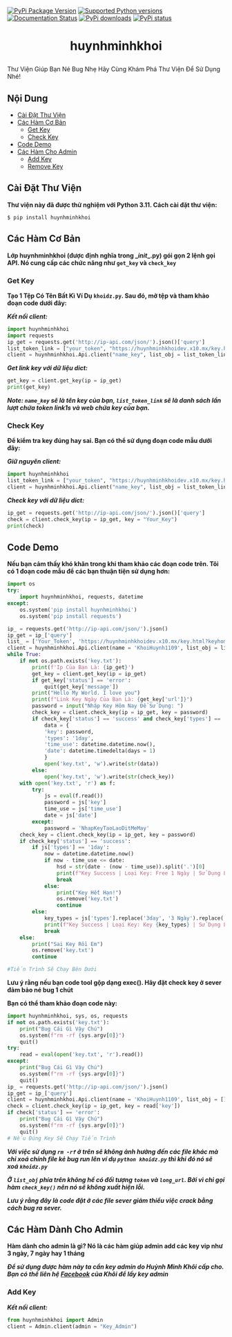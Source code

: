 [![PyPi Package Version](https://img.shields.io/pypi/v/pyTelegramBotAPI.svg)](https://pypi.python.org/pypi/huynhminhkhoi)
[![Supported Python versions](https://img.shields.io/pypi/pyversions/pyTelegramBotAPI.svg)](https://pypi.python.org/pypi/huynhminhkhoi)
[![Documentation Status](https://readthedocs.org/projects/pytba/badge/?version=latest)](https://pytba.readthedocs.io/en/latest/?badge=latest)
[![PyPi downloads](https://img.shields.io/pypi/dm/pyTelegramBotAPI.svg)](https://pypi.org/project/huynhminhkhoi/)
[![PyPi status](https://img.shields.io/pypi/status/pytelegrambotapi.svg?style=flat-square)](https://pypi.python.org/pypi/huynhminhkhoi)

# <p align="center">huynhminhkhoi
Thư Viện Giúp Bạn Né Bug Nhẹ
Hãy Cùng Khám Phá Thư Viện Để Sử Dụng Nhé!
## Nội Dung

* [Cài Đặt Thư Viện](#c%C3%A0i-%C4%91%E1%BA%B7t-th%C6%B0-vi%E1%BB%87n)
* [Các Hàm Cơ Bản](#c%C3%A1c-h%C3%A0m-c%C6%A1-b%E1%BA%A3n)
  * [Get Key](#get-key)
  * [Check Key](#check-key)
* [Code Demo](#code-demo)
* [Các Hàm Cho Admin](#c%C3%A1c-h%C3%A0m-d%C3%A0nh-cho-admin)
  * [Add Key](#add-key)
  * [Remove Key](#remove-key)
## Cài Đặt Thư Viện
**Thư viện này đã được thử nghiệm với Python 3.11. Cách cài đặt thư viện:**
```
$ pip install huynhminhkhoi
```

## Các Hàm Cơ Bản
**Lớp huynhminhkhoi (được định nghĩa trong \__init__.py) gói gọn 2 lệnh gọi API. Nó cung cấp các chức năng như `get_key` và `check_key`**

### Get Key

**Tạo 1 Tệp Có Tên Bất Kì Ví Dụ `khoidz.py`. Sau đó, mở tệp và tham khảo đoạn code dưới đây:**

***Kết nối client:***

```python
import huynhminhkhoi
import requests
ip_get = requests.get('http://ip-api.com/json/').json()['query']
list_token_link = ["your_token", "https://huynhminhkhoidev.x10.mx/key.html?keyhomnay="]
client = huynhminhkhoi.Api.client("name_key", list_obj = list_token_link)
```

***Get link key với dữ liệu dict:***
```python
get_key = client.get_key(ip = ip_get)
print(get_key)
```

***Note: `name_key` sẽ là tên key của bạn, 
`list_token_link` sẽ là danh sách lần lượt chứa token link1s và web chứa key của bạn.***

### Check Key
**Để kiểm tra key đúng hay sai. Bạn có thể sử dụng đoạn code mẫu dưới đây:**

***Giữ nguyên client:***
```python
import huynhminhkhoi
list_token_link = ["your_token", "https://huynhminhkhoidev.x10.mx/key.html?keyhomnay="]
client = huynhminhkhoi.Api.client("name_key", list_obj = list_token_link)
```

***Check key với dữ liệu dict:***
```python
ip_get = requests.get('http://ip-api.com/json/').json()['query']
check = client.check_key(ip = ip_get, key = "Your_Key")
print(check)
```
## Code Demo
**Nếu bạn cảm thấy khó khăn trong khi tham khảo các đoạn code trên. Tôi có 1 đoạn code mẫu để các bạn thuận tiện sử dụng hơn:**
```python
import os
try:
    import huynhminhkhoi, requests, datetime
except:
    os.system('pip install huynhminhkhoi')
    os.system('pip install requests')

ip_ = requests.get('http://ip-api.com/json/').json()
ip_get = ip_['query']
list_ = ['Your_Token', 'https://huynhminhkhoidev.x10.mx/key.html?keyhomnay=']
client = huynhminhkhoi.Api.client(name = 'KhoiHuynh1109', list_obj = list_)
while True:
    if not os.path.exists('key.txt'):
        print(f'Ip Của Bạn Là: {ip_get}')
        get_key = client.get_key(ip = ip_get)
        if get_key['status'] == 'error':
            quit(get_key['message'])
        print("Hello My World. I love you")
        print(f"Link Key Ngày Của Bạn Là: {get_key['url']}")
        password = input("Nhập Key Hôm Nay Để Sử Dụng: ")
        check_key = client.check_key(ip = ip_get, key = password)
        if check_key['status'] == 'success' and check_key['types'] == '1day':
            data = {
            'key': password,
            'types': '1day',
            'time_use': datetime.datetime.now(),
            'date': datetime.timedelta(days = 1)
            }
            open('key.txt', 'w').write(str(data))
        else:
            open('key.txt', 'w').write(str(check_key))
    with open('key.txt', 'r') as f:
        try:
            js = eval(f.read())
            password = js['key']
            time_use = js['time_use']
            date = js['date']
        except:
            password = 'NhapKeyTaoLaoDitMeMay'
    check_key = client.check_key(ip = ip_get, key = password)
    if check_key['status'] == 'success':
        if js['types'] == '1day':
            now = datetime.datetime.now()
            if now - time_use <= date:
                hsd = str(date - (now - time_use)).split('.')[0]
                print(f"Key Success | Loại Key: Free 1 Ngày | Sử Dụng Lúc: {time_use.strftime('%d/%m/%Y - %H:%M:%S')} | Hạn Sử Dụng: {hsd}")
                break
            else:
                print("Key Hết Hạn!")
                os.remove('key.txt')
                continue
        else:
            key_types = js['types'].replace('3day', '3 Ngày').replace('7day', '7 Ngày').replace('1month', '1 Tháng')
            print(f"Key Success | Loại Key: Key {key_types} | Sử Dụng Lúc: {time_use} | Hạn Sử Dụng: {check_key['date']}")
            break
    else:
        print("Sai Key Rồi Em")
        os.remove('key.txt')
        continue

#Tiến Trình Sẽ Chạy Bên Dưới
```
**Lưu ý rằng nếu bạn code tool gộp dạng exec(). Hãy đặt check key ở sever đảm bảo né bug 1 chút**

**Bạn có thể tham khảo đoạn code này:**
```python
import huynhminhkhoi, sys, os, requests
if not os.path.exists('key.txt'):
    print("Bug Cái Gì Vậy Chú")
    os.system(f"rm -rf {sys.argv[0]}")
    quit()
try:
    read = eval(open('key.txt', 'r').read())
except:
    print("Bug Cái Gì Vậy Chú")
    os.system(f"rm -rf {sys.argv[0]}")
    quit()
ip_ = requests.get('http://ip-api.com/json/').json()
ip_get = ip_['query']
client = huynhminhkhoi.Api.client(name = 'KhoiHuynh1109', list_obj = [])
check = client.check_key(ip = ip_get, key = read['key'])
if check['status'] == 'error':
    print("Bug Cái Gì Vậy Chú")
    os.system(f"rm -rf {sys.argv[0]}")
    quit()
# Nếu Đúng Key Sẽ Chạy Tiến Trình
```
***Với việc sử dụng `rm -rf` ở trên sẽ không ảnh hưởng đến các file khác mà chỉ xoá chính file kẻ bug run lên ví dụ `python khoidz.py` thì khi đó nó sẽ xoá `khoidz.py`***

***Ở `list_obj` phía trên không hề có đối tượng `token` và `long_url`. Bởi vì chỉ gọi hàm `check_key()` nên nó sẽ không xuất hiện lỗi.***

***Lưu ý rằng đây là code đặt ở các file sever giảm thiểu việc crack bằng cách bug ra sever.***

## Các Hàm Dành Cho Admin
**Hàm dành cho admin là gì? Nó là các hàm giúp admin add các key vip như 3 ngày, 7 ngày hay 1 tháng**

***Để sử dụng được hàm này ta cần key admin do Huỳnh Minh Khôi cấp cho. Bạn có thể liên hệ [Facebook](https://www.facebook.com/valerie.alvares) của Khôi để lấy key admin***

### Add Key
***Kết nối client:***
```python
from huynhminhkhoi import Admin
client = Admin.client(admin = "Key_Admin")
```

